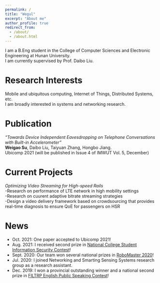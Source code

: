 ```yaml
---
permalink: /
title: "Wegul"
excerpt: "About me"
author_profile: true
redirect_from: 
  - /about/
  - /about.html
---
```


I am a B.Eng student in the College of Computer Sciences and Electronic Engineering at Hunan University.  
I am currently supervised by Prof. Daibo Liu.

Research Interests
======
Mobile and ubiquitous computing, Internet of Things, Distributed Systems, etc.  
I am broadly interested in systems and networking research.

Publication
======
*“Towards Device Independent Eavesdropping on Telephone Conversations with Built-in Accelerometer”*  
**Weigao Su**, Daibo Liu, Taiyuan Zhang, Hongbo Jiang.  
Ubicomp 2021 (will be published in Issue 4 of IMWUT Vol. 5, December)


Current Projects
======  
*Optimizing Video Streaming for High-speed Rails*  
-Research on performance of LTE network in high mobility settings  
-Research on cuurent adaptive bitrate streaming strategies  
-Design a video delivery framework based on crowdsourcing that provides real-time diagnosis to ensure QoE for passengers on HSR

News  
======
* Oct. 2021: One paper accepted to Ubicomp 2021!  
* Aug. 2021: I received second prize in [National College Student Information Security Contest](http://www.ciscn.cn/)!  
* Sept. 2020: Our team won several national prizes in [RoboMaster 2020](https://www.robomaster.com/en-US/robo/overview?djifrom=nav)!
* Jul. 2020: I joined Networking and Smarting Sensing Systems research group as a research assistant.
* Dec. 2019: I won a provincial outstanding winner and a national second prize in [FILTRP English Public Speaking Contest](https://uchallenge.unipus.cn/2021/news/)!